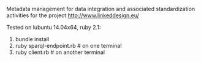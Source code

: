 Metadata management for data integration and associated standardization activities for the project http://www.linkeddesign.eu/

Tested on lubuntu 14.04x64, ruby 2.1:

1. bundle install
2. ruby sparql-endpoint.rb # on one terminal
3. ruby client.rb # on another terminal
